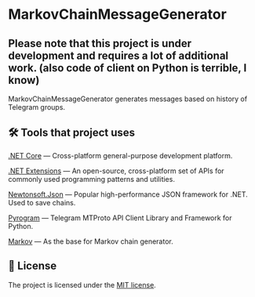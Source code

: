 # MarkovChainMessageGenerator

## Please note that this project is under development and requires a lot of additional work. (also code of client on Python is terrible, I know)
MarkovChainMessageGenerator generates messages based on history of Telegram groups.

## 🛠 Tools that project uses

[.NET Core](https://dot.net) — Cross-platform general-purpose development platform.

[.NET Extensions](https://github.com/aspnet/Extensions) — An open-source, cross-platform set of APIs for commonly used programming patterns and utilities.

[Newtonsoft.Json](https://www.newtonsoft.com/json) — Popular high-performance JSON framework for .NET. Used to save chains.

[Pyrogram](https://github.com/pyrogram/pyrogram) — Telegram MTProto API Client Library and Framework for Python.

[Markov](https://github.com/otac0n/markov) — As the base for Markov chain generator.

## 📝 License
The project is licensed under the [MIT license](https://github.com/yet-another-devteam/SendColorBot/blob/master/LICENSE).
